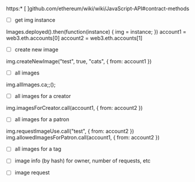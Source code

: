 https:* [ ]github.com/ethereum/wiki/wiki/JavaScript-API#contract-methods

* [ ] get img instance

Images.deployed().then(function(instance) { img = instance; })
account1 = web3.eth.accounts[0]
account2 = web3.eth.accounts[1]

* [ ] create new image

img.createNewImage("test", true, "cats", { from: account1 })

* [ ] all images

img.allImages.ca;;();

* [ ] all images for a creator

img.imagesForCreator.call(account1, { from: account2 })

* [ ] all images for a patron

img.requestImageUse.call("test", { from: account2 })
img.allowedImagesForPatron.call(account1, { from: account2 })


* [ ] all images for a tag

* [ ] image info (by hash) for owner, number of requests, etc

* [ ] image request

